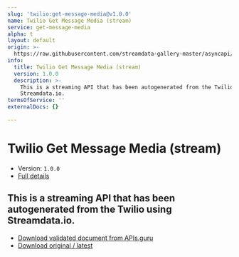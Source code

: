 ```yaml
---
slug: 'twilio:get-message-media@v1.0.0'
name: Twilio Get Message Media (stream)
service: get-message-media
alpha: t
layout: default
origin: >-
  https://raw.githubusercontent.com/streamdata-gallery-master/asyncapi/master/_listings/twilio/twilio-get-message-media-stream-async.md
info:
  title: Twilio Get Message Media (stream)
  version: 1.0.0
  description: >-
    This is a streaming API that has been autogenerated from the Twilio using
    Streamdata.io.
termsOfService: ''
externalDocs: {}

---
```

# Twilio Get Message Media (stream)

* Version: `1.0.0`
* [Full details](../html/twilio:get-message-media@v1.0.0.html)



## This is a streaming API that has been autogenerated from the Twilio using Streamdata.io.



* [Download validated document from APIs.guru](https://raw.githubusercontent.com/APIs-guru/asyncapi-directory/master/docs/APIs/twilio%3Aget-message-media%40v1.0.0.yaml)
* [Download original / latest](https://raw.githubusercontent.com/streamdata-gallery-master/asyncapi/master/_listings/twilio/twilio-get-message-media-stream-async.md)

<script type="application/ld+json">
{
  "@context": "http://schema.org/",
  "@type": "WebAPI",
  "description": "This is a streaming API that has been autogenerated from the Twilio using Streamdata.io.",
  "documentation": "",

  "name": "Twilio Get Message Media (stream)"
}
</script>
